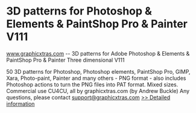 # 3D patterns for Photoshop & Elements & PaintShop Pro & Painter V111
www.graphicxtras.com -- 3D patterns for Adobe Photoshop & Elements & PaintShop Pro & Painter Three dimensional V111

50 3D patterns for Photoshop, Photoshop elements, PaintShop Pro, GIMP, Xara, Photo-paint, Painter and many others - PNG format - also includes Photoshop actions to turn the PNG files into PAT format. Mixed sizes. Commercial use CU4CU, all by graphicxtras.com (by Andrew Buckle) Any questions, please contact support@graphicxtras.com
[>> Detailed information](https://secure.shareit.com/shareit/product.html?productid=300604640&affiliateid=200057808)